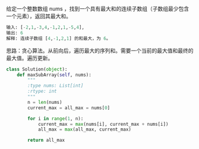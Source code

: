 给定一个整数数组 nums ，找到一个具有最大和的连续子数组（子数组最少包含一个元素），返回其最大和。
```python
输入: [-2,1,-3,4,-1,2,1,-5,4],
输出: 6
解释: 连续子数组 [4,-1,2,1] 的和最大，为 6。
```
思路：贪心算法。从前向后，遍历最大的序列和。需要一个当前的最大值和最终的最大值。遍历更新。

```python
class Solution(object):
    def maxSubArray(self, nums):
        """
        :type nums: List[int]
        :rtype: int
        """
        n = len(nums)
        current_max = all_max = nums[0]

        for i in range(1, n):
            current_max = max(nums[i], current_max + nums[i])
            all_max = max(all_max, current_max)

        return all_max
```
